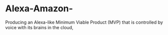 # Alexa-Amazon-
Producing an Alexa-like Minimum Viable Product (MVP) that is controlled by voice with its brains in the cloud,
